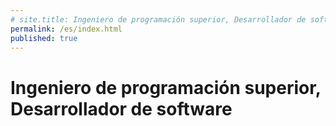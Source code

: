 ```yaml
---
# site.title: Ingeniero de programación superior, Desarrollador de software
permalink: /es/index.html
published: true
---
```


# Ingeniero de programación superior, Desarrollador de software

